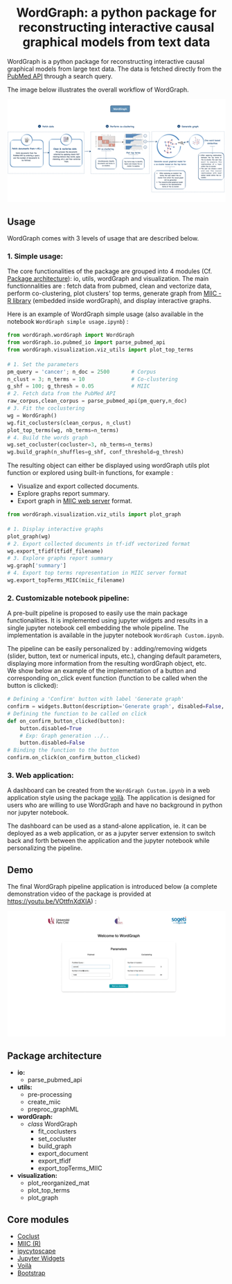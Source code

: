 <div align="center"><h1> WordGraph: a python package for reconstructing interactive causal graphical models from text data</h1></div>

WordGraph is a python package for reconstructing interactive causal graphical models from large text data. The data is fetched directly from the [PubMed API](https://www.ncbi.nlm.nih.gov/home/develop/api/) through a search query.

The image below illustrates the overall workflow of WordGraph.


![WordGraph_summary](assets/WordGraph_summary.png)

## Usage 
WordGraph comes with 3 levels of usage that are described below.
### **1. Simple usage:** 
The core functionalities of the package are grouped into 4 modules (Cf. [Package architecture](#package-architecture)): io, utils, wordGraph and visualization. The main functionnalities are : fetch data from pubmed, clean and vectorize data, perform co-clustering, plot clusters' top terms, generate graph from [MIIC - R library](#core-modules) (embedded inside wordGraph), and display interactive graphs. 

Here is an example of WordGraph simple usage (also available in the notebook `WordGraph simple usage.ipynb`) :
```python
from wordGraph.wordGraph import WordGraph
from wordGraph.io.pubmed_io import parse_pubmed_api
from wordGraph.visualization.viz_utils import plot_top_terms

# 1. Set the parameters
pm_query = 'cancer'; n_doc = 2500       # Corpus
n_clust = 3; n_terms = 10               # Co-clustering
g_shf = 100; g_thresh = 0.05            # MIIC
# 2. Fetch data from the PubMed API
raw_corpus,clean_corpus = parse_pubmed_api(pm_query,n_doc)
# 3. Fit the coclustering
wg = WordGraph()
wg.fit_coclusters(clean_corpus, n_clust)
plot_top_terms(wg, nb_terms=n_terms)
# 4. Build the words graph 
wg.set_cocluster(cocluster=3, nb_terms=n_terms)
wg.build_graph(n_shuffles=g_shf, conf_threshold=g_thresh)
```
The resulting object can either be displayed using wordGraph utils plot function or explored using built-in functions, for example :  
- Visualize and export collected documents.
- Explore graphs report summary.
- Export graph in [MIIC web server](https://miic.curie.fr/index.php) format.

```python
from wordGraph.visualization.viz_utils import plot_graph

# 1. Display interactive graphs
plot_graph(wg) 
# 2. Export collected documents in tf-idf vectorized format
wg.export_tfidf(tfidf_filename)
# 3. Explore graphs report summary
wg.graph['summary']
# 4. Export top terms representation in MIIC server format
wg.export_topTerms_MIIC(miic_filename)
```

### **2. Customizable notebook pipeline:**
A pre-built pipeline is proposed to easily use the main package functionalities. It is implemented using jupyter widgets and results in a single jupyter notebook cell embedding the whole pipeline. The implementation is available in the jupyter notebook `WordGraph Custom.ipynb`.</br>

 The pipeline can be easily personalized by : adding/removing widgets (slider, button, text or numerical inputs, etc.), changing default parameters, displaying more information from the resulting wordGraph object, etc.</br>
 We show below an example of the implementation of a button and corresponding on_click event function (function to be called when the button is clicked): 

```python
# Defining a 'Confirm' button with label 'Generate graph'
confirm = widgets.Button(description='Generate graph', disabled=False, button_style='success')
# Defining the function to be called on click
def on_confirm_button_clicked(button):
    button.disabled=True
    # Exp: Graph generation ../..
    button.disabled=False
# Binding the function to the button
confirm.on_click(on_confirm_button_clicked)
```


### **3. Web application:** 
A dashboard can be created from the `WordGraph Custom.ipynb` in a web application style using the package [voilà](#core-modules). The application is designed for users who are willing to use WordGraph and have no background in python nor jupyter notebook.

The dashboard can be used as a stand-alone application, ie. it can be deployed as a web application, or as a jupyter server extension to switch back and forth between the application and the jupyter notebook while personalizing the pipeline.

## Demo
The final WordGraph pipeline application is introduced below (a complete demonstration video of the package is provided at https://youtu.be/VOttfnXdXIA) :

![demo](assets/demo.gif)

## Package architecture

- **io:** 
    - parse_pubmed_api 
- **utils:** 
    - pre-processing
    - create_miic
    - preproc_graphML
- **wordGraph:** 
    - *class* WordGraph
        - fit_coclusters
        - set_cocluster
        - build_graph
        - export_document
        - export_tfidf
        - export_topTerms_MIIC
- **visualization:** 
    - plot_reorganized_mat
    - plot_top_terms
    - plot_graph

## Core modules
- [Coclust](https://coclust.readthedocs.io/en/v0.2.1/)
- [MIIC (R)](https://rdrr.io/cran/miic/man/miic.html)
- [ipycytoscape](https://ipycytoscape.readthedocs.io/en/latest/index.html)
- [Jupyter Widgets](https://ipywidgets.readthedocs.io/en/stable/)
- [Voilà](https://voila.readthedocs.io/en/stable/)
- [Bootstrap](https://getbootstrap.com/)
